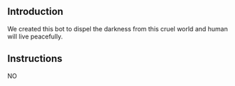 <h2>Introduction</h2>
We created this bot to dispel the darkness from this cruel world and human will live peacefully.
<h2>Instructions</h2>
NO

